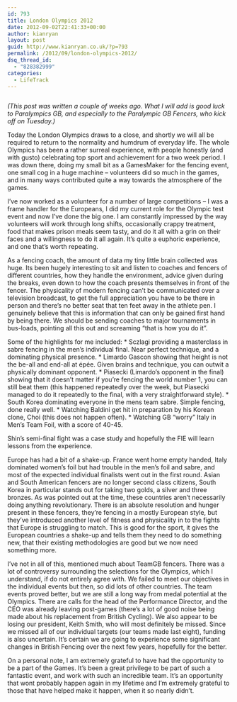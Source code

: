 ```yaml
---
id: 793
title: London Olympics 2012
date: 2012-09-02T22:41:33+00:00
author: kianryan
layout: post
guid: http://www.kianryan.co.uk/?p=793
permalink: /2012/09/london-olympics-2012/
dsq_thread_id:
  - "828382999"
categories:
  - LifeTrack
---
```

<img alt="" src="https://lh6.googleusercontent.com/-IWRA2J2ABJU/UB7aTHprCCI/AAAAAAAADO0/dQI8UzOVfHo/s400/IMG_20120805_211641.jpg" title="Fencing At The Excel Centre, London2012" class="alignnone" />

_(This post was written a couple of weeks ago. What I will add is good luck to Paralympics GB, and especially to the Paralympic GB Fencers, who kick off on Tuesday.)_

Today the London Olympics draws to a close, and shortly we will all be required to return to the normality and humdrum of everyday life. The whole Olympics has been a rather surreal experience, with people honestly (and with gusto) celebrating top sport and achievement for a two week period. I was down there, doing my small bit as a GamesMaker for the fencing event, one small cog in a huge machine &#8211; volunteers did so much in the games, and in many ways contributed quite a way towards the atmosphere of the games.

I&#8217;ve now worked as a volunteer for a number of large competitions &#8211; I was a frame handler for the Europeans, I did my current role for the Olympic test event and now I&#8217;ve done the big one. I am constantly impressed by the way volunteers will work through long shifts, occasionally crappy treatment, food that makes prison meals seem tasty, and do it all with a grin on their faces and a willingness to do it all again. It&#8217;s quite a euphoric experience, and one that&#8217;s worth repeating.

As a fencing coach, the amount of data my tiny little brain collected was huge. Its been hugely interesting to sit and listen to coaches and fencers of different countries, how they handle the environment, advice given during the breaks, even down to how the coach presents themselves in front of the fencer. The physicality of modern fencing can&#8217;t be communicated over a television broadcast, to get the full appreciation you have to be there in person and there&#8217;s no better seat that ten feet away in the athlete pen. I genuinely believe that this is information that can only be gained first hand by being there. We should be sending coaches to major tournaments in bus-loads, pointing all this out and screaming &#8220;that is how you do it&#8221;.

Some of the highlights for me included: \* Sczlagi providing a masterclass in sabre fencing in the men&#8217;s individual final. Near perfect technique, and a dominating physical presence. \* Limardo Gascon showing that height is not the be-all and end-all at épée. Given brains and technique, you can outwit a physically dominant opponent. \* Piasecki (Limardo&#8217;s opponent in the final) showing that it doesn&#8217;t matter if you&#8217;re fencing the world number 1, you can still beat them (this happened repeatedly over the week, but Piasecki managed to do it repeatedly to the final, with a very straightforward style). \* South Korea dominating everyone in the mens team sabre. Simple fencing, done really well. \* Watching Baldini get hit in preparation by his Korean clone, Choi (this does not happen often). \* Watching GB &#8220;worry&#8221; Italy in Men&#8217;s Team Foil, with a score of 40-45.

Shin&#8217;s semi-final fight was a case study and hopefully the FIE will learn lessons from the experience.

Europe has had a bit of a shake-up. France went home empty handed, Italy dominated women&#8217;s foil but had trouble in the men&#8217;s foil and sabre, and most of the expected individual finalists went out in the first round. Asian and South American fencers are no longer second class citizens, South Korea in particular stands out for taking two golds, a silver and three bronzes. As was pointed out at the time, these countries aren&#8217;t necessarily doing anything revolutionary. There is an absolute resolution and hunger present in these fencers, they&#8217;re fencing in a mostly European style, but they&#8217;ve introduced another level of fitness and physicality in to the fights that Europe is struggling to match. This is good for the sport, it gives the European countries a shake-up and tells them they need to do something new, that their existing methodologies are good but we now need something more.

I&#8217;ve not in all of this, mentioned much about TeamGB fencers. There was a lot of controversy surrounding the selections for the Olympics, which I understand, if do not entirely agree with. We failed to meet our objectives in the individual events but then, so did lots of other countries. The team events proved better, but we are still a long way from medal potential at the Olympics. There are calls for the head of the Performance Director, and the CEO was already leaving post-games (there&#8217;s a lot of good noise being made about his replacement from British Cycling). We also appear to be losing our president, Keith Smith, who will most definitely be missed. Since we missed all of our individual targets (our teams made last eight), funding is also uncertain. It&#8217;s certain we are going to experience some significant changes in British Fencing over the next few years, hopefully for the better.

On a personal note, I am extremely grateful to have had the opportunity to be a part of the Games. It&#8217;s been a great privilege to be part of such a fantastic event, and work with such an incredible team. It&#8217;s an opportunity that wont probably happen again in my lifetime and I&#8217;m extremely grateful to those that have helped make it happen, when it so nearly didn&#8217;t.
